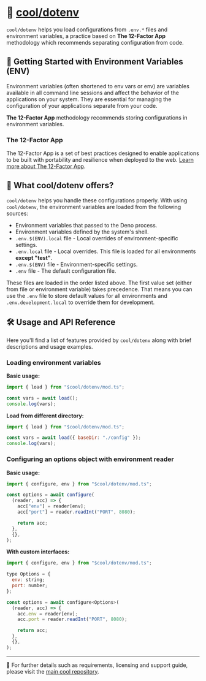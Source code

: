 # 🔐 [cool/dotenv](./)

`cool/dotenv` helps you load configurations from `.env.*` files and environment
variables, a practice based on **The 12-Factor App** methodology which
recommends separating configuration from code.

## 🚀 Getting Started with Environment Variables (ENV)

Environment variables (often shortened to env vars or env) are variables
available in all command line sessions and affect the behavior of the
applications on your system. They are essential for managing the configuration
of your applications separate from your code.

**The 12-Factor App** methodology recommends storing configurations in
environment variables.

### The 12-Factor App

The 12-Factor App is a set of best practices designed to enable applications to
be built with portability and resilience when deployed to the web.
[Learn more about The 12-Factor App](https://12factor.net/).

## 🤔 What cool/dotenv offers?

`cool/dotenv` helps you handle these configurations properly. With using
`cool/dotenv`, the environment variables are loaded from the following sources:

- Environment variables that passed to the Deno process.
- Environment variables defined by the system's shell.
- `.env.$(ENV).local` file - Local overrides of environment-specific settings.
- `.env.local` file - Local overrides. This file is loaded for all environments
  **except "test"**.
- `.env.$(ENV)` file - Environment-specific settings.
- `.env` file - The default configuration file.

These files are loaded in the order listed above. The first value set (either
from file or environment variable) takes precedence. That means you can use the
`.env` file to store default values for all environments and
`.env.development.local` to override them for development.

## 🛠 Usage and API Reference

Here you'll find a list of features provided by `cool/dotenv` along with brief
descriptions and usage examples.

### Loading environment variables

**Basic usage:**

```js
import { load } from "$cool/dotenv/mod.ts";

const vars = await load();
console.log(vars);
```

**Load from different directory:**

```js
import { load } from "$cool/dotenv/mod.ts";

const vars = await load({ baseDir: "./config" });
console.log(vars);
```

### Configuring an options object with environment reader

**Basic usage:**

```js
import { configure, env } from "$cool/dotenv/mod.ts";

const options = await configure(
  (reader, acc) => {
    acc["env"] = reader[env];
    acc["port"] = reader.readInt("PORT", 8080);

    return acc;
  },
  {},
);
```

**With custom interfaces:**

```js
import { configure, env } from "$cool/dotenv/mod.ts";

type Options = {
  env: string;
  port: number;
};

const options = await configure<Options>(
  (reader, acc) => {
    acc.env = reader[env];
    acc.port = reader.readInt("PORT", 8080);

    return acc;
  },
  {},
);
```

---

🔗 For further details such as requirements, licensing and support guide, please
visit the [main cool repository](https://github.com/eser/cool).
